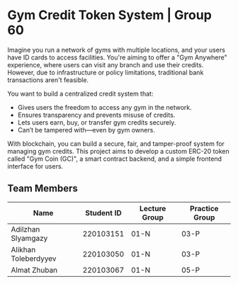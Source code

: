 # Gym Credit Token System | Group 60

Imagine you run a network of gyms with multiple locations, and your users have ID cards to access
facilities. You're aiming to offer a "Gym Anywhere" experience, where users can visit any branch and use
their credits. However, due to infrastructure or policy limitations, traditional bank transactions aren't
feasible.

You want to build a centralized credit system that:

- Gives users the freedom to access any gym in the network.
- Ensures transparency and prevents misuse of credits.
- Lets users earn, buy, or transfer gym credits securely.
- Can’t be tampered with—even by gym owners.

With blockchain, you can build a secure, fair, and tamper-proof system for managing gym credits. This
project aims to develop a custom ERC-20 token called "Gym Coin (GC)", a smart contract backend, and
a simple frontend interface for users.

## Team Members

| Name                  | Student ID  | Lecture Group | Practice Group |
|-----------------------|-------------|---------------|----------------|
| Adilzhan Slyamgazy    | 220103151   | 01-N          | 03-P           | 
| Alikhan Toleberdyyev  | 220103050   | 01-N          | 03-P           | 
| Almat Zhuban          | 220103067   | 01-N          | 05-P           |

